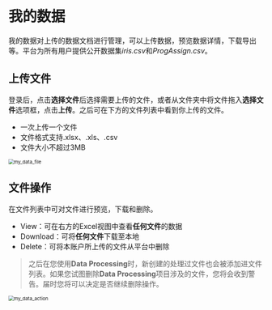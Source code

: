 # 我的数据

我的数据对上传的数据文档进行管理，可以上传数据，预览数据详情，下载导出等。平台为所有用户提供公开数据集*iris.csv*和*ProgAssign.csv*。

## 上传文件

登录后，点击**选择文件**后选择需要上传的文件，或者从文件夹中将文件拖入**选择文件**选项框，点击**上传**。之后可在下方的文件列表中看到你上传的文件。

- 一次上传一个文件
- 文件格式支持.xlsx、.xls、.csv
- 文件大小不超过3MB

<img src="D:\01_Study\3.5 COMP208\Demo-Documentation\docs\guide\images\my-data\my_data_file.png" alt="my_data_file" style="zoom:67%;" />



## 文件操作

在文件列表中可对文件进行预览，下载和删除。

- View：可在右方的Excel视图中查看**任何文件**的数据
- Download：可将**任何文件**下载至本地
- Delete：可将本账户所上传的文件从平台中删除

> 之后在您使用**Data Processing**时，新创建的处理过文件也会被添加进文件列表。如果您试图删除**Data Processing**项目涉及的文件，您将会收到警告。届时您将可以决定是否继续删除操作。

<img src="D:\01_Study\3.5 COMP208\Demo-Documentation\docs\guide\images\my-data\my_data_action.png" alt="my_data_action" style="zoom:67%;" />